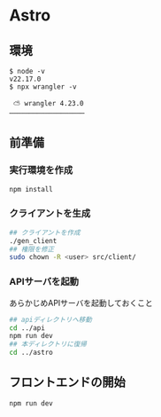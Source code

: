# Astro

## 環境

```
$ node -v
v22.17.0
$ npx wrangler -v

 ⛅️ wrangler 4.23.0
───────────────────
```

## 前準備

### 実行環境を作成

```sh
npm install
```

### クライアントを生成

```sh
## クライアントを作成
./gen_client
## 権限を修正
sudo chown -R <user> src/client/
```

### APIサーバを起動

あらかじめAPIサーバを起動しておくこと

```sh
## apiディレクトリへ移動
cd ../api
npm run dev
## 本ディレクトリに復帰
cd ../astro
```

## フロントエンドの開始

```sh
npm run dev
```